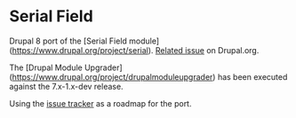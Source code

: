 # Serial Field
Drupal 8 port of the [Serial Field module]
(https://www.drupal.org/project/serial).
[Related issue](https://www.drupal.org/node/2767507) on Drupal.org.

The [Drupal Module Upgrader]
(https://www.drupal.org/project/drupalmoduleupgrader)
has been executed against the 7.x-1.x-dev release.

Using the [issue tracker](https://github.com/r-daneelolivaw/serial/issues) 
as a roadmap for the port.
